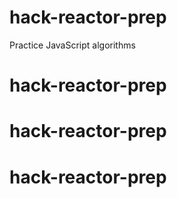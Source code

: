 # hack-reactor-prep

Practice JavaScript algorithms
# hack-reactor-prep
# hack-reactor-prep
# hack-reactor-prep
